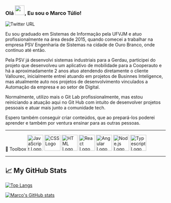 ### Olá <img src="https://raw.githubusercontent.com/MartinHeinz/MartinHeinz/master/wave.gif" width="30px">, Eu sou o Marco Túlio!

![Twitter URL](https://img.shields.io/twitter/url?label=marcotuliodev&style=social&url=https%3A%2F%2Ftwitter.com%2Fmarcotulio_dev)

Eu sou graduado em Sistemas de Informação pela UFVJM e atuo profissionalmente na área desde 2015, quando comecei a trabalhar na empresa 
PSV Engenharia de Sistemas na cidade de Ouro Branco, onde continuo até então.

Pela PSV já desenvolvi sistemas industriais para a Gerdau, participei do projeto que desenvolveu um aplicativo de mobilidade para a Cooperauto
e há a aproximadamente 2 anos atuo atendendo diretamente o cliente Vallourec, inicialmente entrei atuando em projetos de Businnes Inteligence, 
mas atualmente auto nos projetos de desenvolvimento vinculados a Automação da empresa e ao setor de Digital.

Normalmente, utilizo mais o Git Lab profissionalmente, mas estou reiniciando a atuação aqui no Git Hub com intuito de desenvolver projetos pessoais 
e atuar mais junto a comunidade tech.

Espero também conseguir criar conteúdos, que ao prepará-los poderei aprender e também por ventura ensinar para as outras pessoas.

---

🧰 Toolbox
<img src="https://cdn.worldvectorlogo.com/logos/logo-javascript.svg" alt="JavaScript Logo" width="50" height="50"/>
<img src="https://cdn.worldvectorlogo.com/logos/css3.svg" alt="CSS Logo" width="50" height="50"/>
<img src="https://cdn.worldvectorlogo.com/logos/html5.svg" alt="HTML Logo" width="50" height="50"/>
<img src="https://cdn.worldvectorlogo.com/logos/react-2.svg" alt="React Logo" width="50" height="50"/> 
<img src="https://cdn.worldvectorlogo.com/logos/angular-icon-1.svg" alt="Angular Logo" width="50" height="50"/>
<img src="https://cdn.worldvectorlogo.com/logos/nodejs-icon.svg" alt="Node.js Logo" width="50" height="50"/>
<img src="https://cdn.worldvectorlogo.com/logos/typescript.svg" alt="Typescript Logo" width="50" height="50"/>



---

## &#x1f4c8; My GitHub Stats

[![Top Langs](https://github-readme-stats.vercel.app/api/top-langs/?username=<marcotuliodev>&hide=java,html,css&theme=dracula)](https://github.com/anuraghazra/github-readme-stats)

[![Marco's GitHub stats](https://github-readme-stats.vercel.app/api?username=<marcotuliodev>&theme=dracula)](https://github.com/anuraghazra/github-readme-stats)

